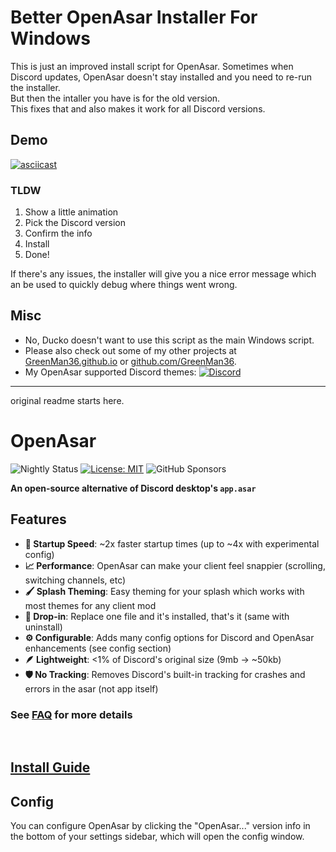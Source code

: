 # Better OpenAsar Installer For Windows

This is just an improved install script for OpenAsar. 
Sometimes when Discord updates, OpenAsar doesn't stay installed and you need to re-run the installer.  
But then the intaller you have is for the old version.  
This fixes that and also makes it work for all Discord versions.  

## Demo

[![asciicast](https://asciinema.org/a/Hr6o4z5O2AMEZKnTTPQenpOot.svg)](https://asciinema.org/a/Hr6o4z5O2AMEZKnTTPQenpOot)

### TLDW

1. Show a little animation
2. Pick the Discord version
3. Confirm the info
4. Install
5. Done!

If there's any issues, the installer will give you a nice error message which an be used to quickly debug where things went wrong.

## Misc

- No, Ducko doesn't want to use this script as the main Windows script.
- Please also check out some of my other projects at [GreenMan36.github.io](https://GreenMan36.github.io) or [github.com/GreenMan36](https://github.com/GreenMan36).
- My OpenAsar supported Discord themes: [![Discord](https://img.shields.io/discord/1050062854860046417?color=7289da&logo=discord&logoColor=white)](https://discord.gg/A6vwGchJYs)

----
original readme starts here.

# OpenAsar
  
![Nightly Status](https://github.com/GooseMod/OpenAsar/actions/workflows/nightly.yml/badge.svg) [![License: MIT](https://img.shields.io/badge/License-MIT-blue.svg)](https://choosealicense.com/licenses/mit/l) ![GitHub Sponsors](https://img.shields.io/github/sponsors/CanadaHonk?label=Sponsors&logo=github)

**An open-source alternative of Discord desktop's `app.asar`**

## Features

- **:rocket: Startup Speed**: ~2x faster startup times (up to ~4x with experimental config)
- **:chart_with_upwards_trend: Performance**: OpenAsar can make your client feel snappier (scrolling, switching channels, etc)
- **:paintbrush: Splash Theming**: Easy theming for your splash which works with most themes for any client mod
- **:electric_plug: Drop-in**: Replace one file and it's installed, that's it (same with uninstall)
- **:gear: Configurable**: Adds many config options for Discord and OpenAsar enhancements (see config section)
- **:feather: Lightweight**: <1% of Discord's original size (9mb -> ~50kb)
- **:shield: No Tracking**: Removes Discord's built-in tracking for crashes and errors in the asar (not app itself)

### See [FAQ](faq.md) for more details

<br>

## [Install Guide](https://github.com/GooseMod/OpenAsar/wiki/Install-Guide)

## Config

You can configure OpenAsar by clicking the "OpenAsar..." version info in the bottom of your settings sidebar, which will open the config window.

